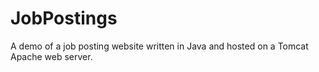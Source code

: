 # JobPostings
A demo of a job posting website written in Java and hosted on a Tomcat Apache web server.
